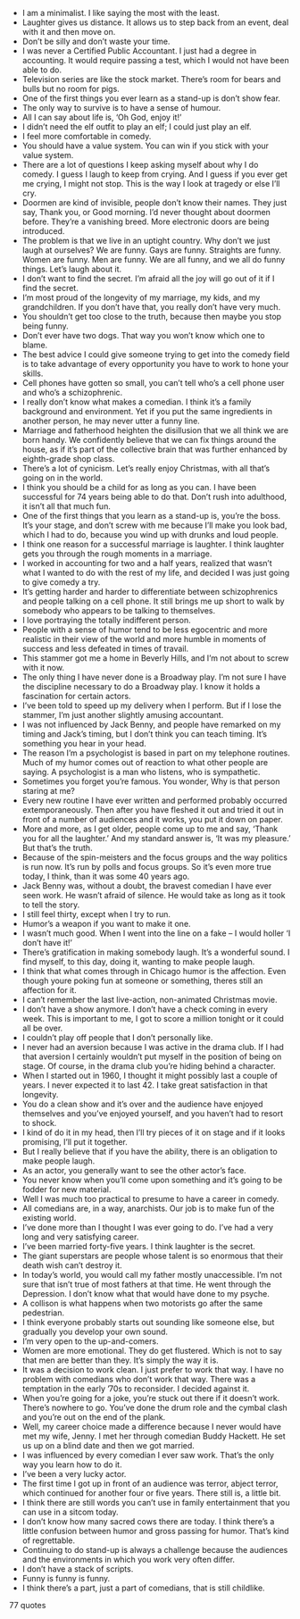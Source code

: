  - I am a minimalist. I like saying the most with the least.
 - Laughter gives us distance. It allows us to step back from an event, deal with it and then move on.
 - Don’t be silly and don’t waste your time.
 - I was never a Certified Public Accountant. I just had a degree in accounting. It would require passing a test, which I would not have been able to do.
 - Television series are like the stock market. There’s room for bears and bulls but no room for pigs.
 - One of the first things you ever learn as a stand-up is don’t show fear.
 - The only way to survive is to have a sense of humour.
 - All I can say about life is, ‘Oh God, enjoy it!’
 - I didn’t need the elf outfit to play an elf; I could just play an elf.
 - I feel more comfortable in comedy.
 - You should have a value system. You can win if you stick with your value system.
 - There are a lot of questions I keep asking myself about why I do comedy. I guess I laugh to keep from crying. And I guess if you ever get me crying, I might not stop. This is the way I look at tragedy or else I’ll cry.
 - Doormen are kind of invisible, people don’t know their names. They just say, Thank you, or Good morning. I’d never thought about doormen before. They’re a vanishing breed. More electronic doors are being introduced.
 - The problem is that we live in an uptight country. Why don’t we just laugh at ourselves? We are funny. Gays are funny. Straights are funny. Women are funny. Men are funny. We are all funny, and we all do funny things. Let’s laugh about it.
 - I don’t want to find the secret. I’m afraid all the joy will go out of it if I find the secret.
 - I’m most proud of the longevity of my marriage, my kids, and my grandchildren. If you don’t have that, you really don’t have very much.
 - You shouldn’t get too close to the truth, because then maybe you stop being funny.
 - Don’t ever have two dogs. That way you won’t know which one to blame.
 - The best advice I could give someone trying to get into the comedy field is to take advantage of every opportunity you have to work to hone your skills.
 - Cell phones have gotten so small, you can’t tell who’s a cell phone user and who’s a schizophrenic.
 - I really don’t know what makes a comedian. I think it’s a family background and environment. Yet if you put the same ingredients in another person, he may never utter a funny line.
 - Marriage and fatherhood heighten the disillusion that we all think we are born handy. We confidently believe that we can fix things around the house, as if it’s part of the collective brain that was further enhanced by eighth-grade shop class.
 - There’s a lot of cynicism. Let’s really enjoy Christmas, with all that’s going on in the world.
 - I think you should be a child for as long as you can. I have been successful for 74 years being able to do that. Don’t rush into adulthood, it isn’t all that much fun.
 - One of the first things that you learn as a stand-up is, you’re the boss. It’s your stage, and don’t screw with me because I’ll make you look bad, which I had to do, because you wind up with drunks and loud people.
 - I think one reason for a successful marriage is laughter. I think laughter gets you through the rough moments in a marriage.
 - I worked in accounting for two and a half years, realized that wasn’t what I wanted to do with the rest of my life, and decided I was just going to give comedy a try.
 - It’s getting harder and harder to differentiate between schizophrenics and people talking on a cell phone. It still brings me up short to walk by somebody who appears to be talking to themselves.
 - I love portraying the totally indifferent person.
 - People with a sense of humor tend to be less egocentric and more realistic in their view of the world and more humble in moments of success and less defeated in times of travail.
 - This stammer got me a home in Beverly Hills, and I’m not about to screw with it now.
 - The only thing I have never done is a Broadway play. I’m not sure I have the discipline necessary to do a Broadway play. I know it holds a fascination for certain actors.
 - I’ve been told to speed up my delivery when I perform. But if I lose the stammer, I’m just another slightly amusing accountant.
 - I was not influenced by Jack Benny, and people have remarked on my timing and Jack’s timing, but I don’t think you can teach timing. It’s something you hear in your head.
 - The reason I’m a psychologist is based in part on my telephone routines. Much of my humor comes out of reaction to what other people are saying. A psychologist is a man who listens, who is sympathetic.
 - Sometimes you forget you’re famous. You wonder, Why is that person staring at me?
 - Every new routine I have ever written and performed probably occurred extemporaneously. Then after you have fleshed it out and tried it out in front of a number of audiences and it works, you put it down on paper.
 - More and more, as I get older, people come up to me and say, ‘Thank you for all the laughter.’ And my standard answer is, ‘It was my pleasure.’ But that’s the truth.
 - Because of the spin-meisters and the focus groups and the way politics is run now. It’s run by polls and focus groups. So it’s even more true today, I think, than it was some 40 years ago.
 - Jack Benny was, without a doubt, the bravest comedian I have ever seen work. He wasn’t afraid of silence. He would take as long as it took to tell the story.
 - I still feel thirty, except when I try to run.
 - Humor’s a weapon if you want to make it one.
 - I wasn’t much good. When I went into the line on a fake – I would holler ‘I don’t have it!’
 - There’s gratification in making somebody laugh. It’s a wonderful sound. I find myself, to this day, doing it, wanting to make people laugh.
 - I think that what comes through in Chicago humor is the affection. Even though youre poking fun at someone or something, theres still an affection for it.
 - I can’t remember the last live-action, non-animated Christmas movie.
 - I don’t have a show anymore. I don’t have a check coming in every week. This is important to me, I got to score a million tonight or it could all be over.
 - I couldn’t play off people that I don’t personally like.
 - I never had an aversion because I was active in the drama club. If I had that aversion I certainly wouldn’t put myself in the position of being on stage. Of course, in the drama club you’re hiding behind a character.
 - When I started out in 1960, I thought it might possibly last a couple of years. I never expected it to last 42. I take great satisfaction in that longevity.
 - You do a clean show and it’s over and the audience have enjoyed themselves and you’ve enjoyed yourself, and you haven’t had to resort to shock.
 - I kind of do it in my head, then I’ll try pieces of it on stage and if it looks promising, I’ll put it together.
 - But I really believe that if you have the ability, there is an obligation to make people laugh.
 - As an actor, you generally want to see the other actor’s face.
 - You never know when you’ll come upon something and it’s going to be fodder for new material.
 - Well I was much too practical to presume to have a career in comedy.
 - All comedians are, in a way, anarchists. Our job is to make fun of the existing world.
 - I’ve done more than I thought I was ever going to do. I’ve had a very long and very satisfying career.
 - I’ve been married forty-five years. I think laughter is the secret.
 - The giant superstars are people whose talent is so enormous that their death wish can’t destroy it.
 - In today’s world, you would call my father mostly unaccessible. I’m not sure that isn’t true of most fathers at that time. He went through the Depression. I don’t know what that would have done to my psyche.
 - A collison is what happens when two motorists go after the same pedestrian.
 - I think everyone probably starts out sounding like someone else, but gradually you develop your own sound.
 - I’m very open to the up-and-comers.
 - Women are more emotional. They do get flustered. Which is not to say that men are better than they. It’s simply the way it is.
 - It was a decision to work clean. I just prefer to work that way. I have no problem with comedians who don’t work that way. There was a temptation in the early ’70s to reconsider. I decided against it.
 - When you’re going for a joke, you’re stuck out there if it doesn’t work. There’s nowhere to go. You’ve done the drum role and the cymbal clash and you’re out on the end of the plank.
 - Well, my career choice made a difference because I never would have met my wife, Jenny. I met her through comedian Buddy Hackett. He set us up on a blind date and then we got married.
 - I was influenced by every comedian I ever saw work. That’s the only way you learn how to do it.
 - I’ve been a very lucky actor.
 - The first time I got up in front of an audience was terror, abject terror, which continued for another four or five years. There still is, a little bit.
 - I think there are still words you can’t use in family entertainment that you can use in a sitcom today.
 - I don’t know how many sacred cows there are today. I think there’s a little confusion between humor and gross passing for humor. That’s kind of regrettable.
 - Continuing to do stand-up is always a challenge because the audiences and the environments in which you work very often differ.
 - I don’t have a stack of scripts.
 - Funny is funny is funny.
 - I think there’s a part, just a part of comedians, that is still childlike.

77 quotes